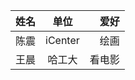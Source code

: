 | 姓名        |  单位    |  爱好       |
| :---        |   :----:    |          ---: |
| 陈震     |  iCenter    |     绘画     |
|  王晨    | 哈工大     |  看电影        |


